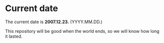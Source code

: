 # Current date

The current date is **2007.12.23.** (YYYY.MM.DD.)

This repository will be good when the world ends, so we will know how long it lasted.